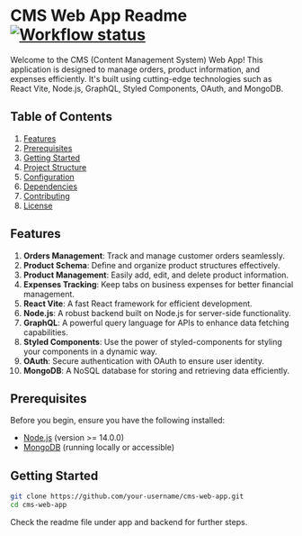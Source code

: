 # CMS Web App Readme [![Workflow status](https://github.com/fury-dev/erp/actions/workflows/actions.yaml/badge.svg?branch=master)](https://github.com/fury-dev/erp/actions/workflows/actions.yaml)

Welcome to the CMS (Content Management System) Web App! This application is designed to manage orders, product information, and expenses efficiently. It's built using cutting-edge technologies such as React Vite, Node.js, GraphQL, Styled Components, OAuth, and MongoDB.

## Table of Contents

1. [Features](#features)
2. [Prerequisites](#prerequisites)
3. [Getting Started](#getting-started)
4. [Project Structure](#project-structure)
5. [Configuration](#configuration)
6. [Dependencies](#dependencies)
7. [Contributing](#contributing)
8. [License](#license)

## Features

1. **Orders Management**: Track and manage customer orders seamlessly.
2. **Product Schema**: Define and organize product structures effectively.
3. **Product Management**: Easily add, edit, and delete product information.
4. **Expenses Tracking**: Keep tabs on business expenses for better financial management.
5. **React Vite**: A fast React framework for efficient development.
6. **Node.js**: A robust backend built on Node.js for server-side functionality.
7. **GraphQL**: A powerful query language for APIs to enhance data fetching capabilities.
8. **Styled Components**: Use the power of styled-components for styling your components in a dynamic way.
9. **OAuth**: Secure authentication with OAuth to ensure user identity.
10. **MongoDB**: A NoSQL database for storing and retrieving data efficiently.

## Prerequisites

Before you begin, ensure you have the following installed:

- [Node.js](https://nodejs.org/) (version >= 14.0.0)
- [MongoDB](https://www.mongodb.com/) (running locally or accessible)

## Getting Started

```bash
git clone https://github.com/your-username/cms-web-app.git
cd cms-web-app
```

Check the readme file under app and backend for further steps.